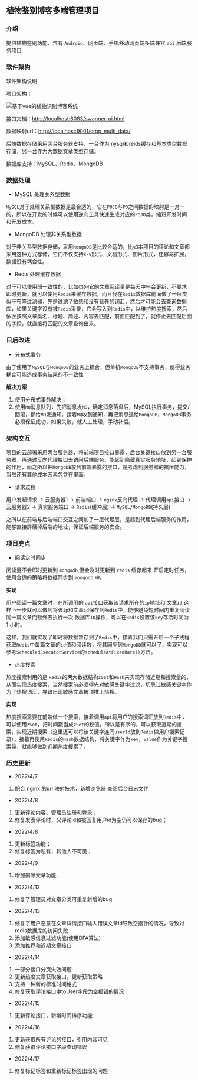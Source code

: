 ## 植物鉴别博客多端管理项目

### 介绍
提供植物鉴别功能、含有 `Android`、网页端、手机移动网页端多端兼容 `api` 后端服务项目

### 软件架构
软件架构说明

项目架构：

![基于vue的植物识别博客系统](https://yupeng-tuchuang.oss-cn-shenzhen.aliyuncs.com/crop-项目架构.png)

接口文档：[http://localhost:8083/swagger-ui.html](http://localhost:8083/swagger-ui.html)

数据映射url：[http://localhost:9001/crop_multi_data/](http://localhost:9001/crop_multi_data/)

后端数据存储采用两台服务器支持，一台作为mysql和reids缓存和基本类型数据存储，另一台作为大数据文章类型存储。

数据库支持：MySQL、Redis、MongoDB

### 数据处理

- MySQL 处理关系型数据

`MySQL`对于处理关系型数据是最合适的，它在`POJO`与`PO`之间数据的映射是一对一的，所以在开发的时候可以使用逆向工具快速生成对应的`POJO`类，缩短开发时间和开发成本。 

- MongoDB 处理非关系型数据

对于非关系型数据存储，采用`MongoDB`是比较合适的，比如本项目的评论和文章都采用这种方式存储，它们不仅支持`k-v`形式、文档形式、图片形式，还容易扩展，数据没有耦合性。

- Redis 处理缓存数据

对于可以使用弱一致性的，比如`CSDN`它的文章阅读量是每天中午会更新，不要求即时更新，就可以使用`Redis`来缓存数据，而且我在`Redis`数据库前面做了一层类似于布隆过滤器，先是过滤了敏感和没有营养的词汇，然后才可能会去查询数据库，如果关键字没有被`Redis`采录，它会写入到`Redis`中，以维护热度搜索，然后依次按照文章类名、标题、简述、内容去匹配，前面匹配到了，就停止去匹配后面的字段，就直接将匹配的文章查询出来。

### 日后改进

- 分布式事务

由于使用了`MySQL`与`MongoDB`的业务上耦合，但单机`MongoDB`不支持事务，使得业务耦合可能造成事务结果的不一致性

**解决方案**

1. 使用分布式事务解决；
2. 使用`MQ`消息队列，先把消息发`MQ`，确定消息落盘后，MySQL执行事务，提交/回滚，都给`MQ`发通知。接着`MQ`收到通知，再把消息退给`MongoDB`，`MongoDB`事务必须保证成功，如果失败，就人工处理，手动补偿。

### 架构交互

项目的云部署采用两台服务器，将前端项目接口暴露，后台关键接口放到另一台服务器，再通过反向代理接口去访问后端服务，能起到隐藏真实服务地址，起到保护的作用，而之所以把`MongoDB`放到前端暴露的接口，是考虑到服务器的抗压能力，当然还有其他成本因素包含在里面。

- 请求过程

用户发起请求 → 云服务器1 → 前端端口 → `nginx`反向代理 → 代理调用`api`接口 → 云服务器2 → 真实服务端口 → `Redis`(缓冲层) → `MySQL/MongoDB`(持久层)

之所以在前端与后端端口交互之间加了一层代理层，是起到代理后端服务的作用，能够直接屏蔽掉后端的地址，保证后端服务的安全。

### 项目亮点

- 阅读定时同步

阅读量不会即时更新到 `mongodb`,但会及时更新到 `redis` 缓存起来
开启定时任务，使用合适的策略将数据同步到 `mongodb` 中。

**实现**

用户阅读一篇文章时，在所调用的 `api`接口获取该请求所在的`ip`地址和 文章`id`,这样下一步就可以做到将该`ip`和文章`id`保存到`Redis`中，能够避免短时间内重复阅读同一篇文章而额外去执行一次 数据库`IO`操作，可以在`Redis`设置该`key`存活时间为 1 小时。

这样，我们就实现了即时将数据暂存到了`Redis`中，接着我们只需开启一个子线程获取`Redis`中每篇文章的`id`值和阅读数，将其同步到`MongoDB`就可以了，实现可以参考`ScheduledExecutorService`的`scheduleAtFixedRate()`方法。




- 热度搜索

热度搜索利用的是 `Redis`的两大数据结构`zSet`和`Hash`来实现存储近期和搜索量的，从而实现热度搜索，当然搜索前必须得先对敏感关键字过滤，切忌让敏感关键字作为了热搜词汇，导致出现敏感文章被顶推上热搜。

**实现**

热度搜索需要在前端做一个搜索，接着调用`api`将用户的搜索词汇放到`Redis`中，可以使用`zSet`，把时间戳当成`zSet`的权值，所以是有序的，可以获取近期的搜索，实现近期搜索（这里还可以将该关键字连同`userId`放到`Redis`做用户搜索记录），接着再使用`Redis`的`Hash`数据结构，将关键字作为`key`，`value`作为关键字搜索量，就能够做到近期热度搜索了。



### 历史更新
- 2022/4/7
1. 配合 nginx 的url 映射技术，新增浏览器 查阅后台日志文件

- 2022/4/8
1. 更新评论内容、管理员注册和登录；
2. 修复发表评论时，父评论id和被回复用户id为空仍可以保存的bug；

- 2022/4/8
1. 更新标签功能；
2. 修复标签为私有，其他人不可见；

- 2022/4/9
1. 增加删除文章功能;

- 2022/4/12
1. 修复了管理员对文章分类可重复新增的bug

- 2022/4/13
1. 修复了用户恶意在文章详情接口输入错误文章id导致空指针的情况，导致对redis数据库的访问失败
2. 添加敏感信息过滤功能(使用DFA算法)
3. 添加推荐和近期文章接口

- 2022/4/14
1. 一部分接口分页失效问题
2. 更新热度文章获取接口，更新获取策略
3. 支持一种新的标准时间格式
4. 修复获取评论接口中toUser字段为空报错的情况

- 2022/4/15
1. 更新评论接口，新增时间排序功能

- 2022/4/16
1. 更新获取所有评论的接口，引用内容可见
2. 修复获取评论接口字段查询错误

- 2022/4/17
1. 修复标记标签和重新标记标签出现的问题


